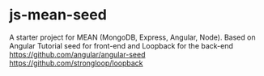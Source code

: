 js-mean-seed
===============

A starter project for MEAN (MongoDB, Express, Angular, Node).
Based on Angular Tutorial seed for front-end and Loopback for the back-end
    https://github.com/angular/angular-seed
    https://github.com/strongloop/loopback

